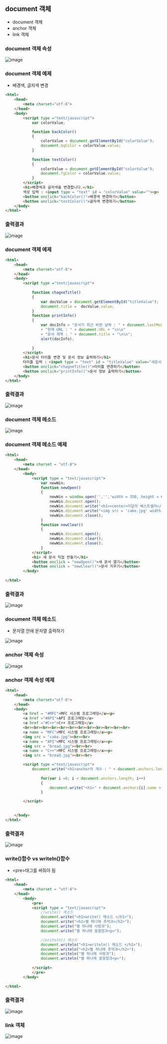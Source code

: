 ## document 객체
- document 객체
- anchor 객체
- link 객체

### document 객체 속성
![image](https://user-images.githubusercontent.com/82345970/165657231-4c2a2b07-76a2-4012-9dfa-cdfbae5acb20.png)

### document 객체 예제
- 배경색, 글자색 변경
 
```html
<html>
    <head>
        <meta charset="utf-8">
    </head>
    <body>
        <script type ="text/javascript">
            var colorValue;

            function backColor()
            {
                colorValue = document.getElementById("colorValue");
                document.bgColor = colorValue.value;
            }
            
            function textColor()
            {
                colorValue = document.getElementById("colorValue");
                document.fgColor = colorValue.value;
            }
        </script>
        <h1>배경색과 글자색을 변경합니다.</h1>
        색상 입력 : <input type = "text" id = "colorValue" value=""><p>
        <button onclick="backColor()">배경색 변경하기</button>           
        <button onclick="textColor()">글자색 변경하기</button>             
    </body>
</html>
```

### 출력결과
![image](https://user-images.githubusercontent.com/82345970/165658528-12aee5d4-094b-48d9-bd2a-3cab099cc6ef.png)

### document 객체 예제 
```html
<html>
    <head>
        <meta charset="utf-8">
    </head>
    <body>
        <script type ="text/javascript">
            
            function chagneTitle()
            {
                var docValue = document.getElementById("titleValue");
                document.title =  docValue.value;
            }
            function printInfo()
            {
                var docInfo = "문서가 최근 바뀐 날짜 : " + document.lastModified + "\n\n" 
                + "현재 URL : " + document.URL + "\n\n"      
                + "문서 제목 : " + document.title + "\n\n";   
                alert(docInfo);
                
            }
        </script>
        <h1>문서 타이틀 변경 및 문서 정보 출력하기</h1>
        타이틀 입력 : <input type = "text" id = "titleValue" value="새문서"></p>
        <button onclick="chagneTitle()">타이틀 변경하기</button>           
        <button onclick="printInfo()">문서 정보 출력하기</button>             
    </body>
</html>
```

### 출력결과
![image](https://user-images.githubusercontent.com/82345970/165661656-a31ef6ea-c367-4652-857a-f59ed81397d7.png)

### document 객체 메소드
![image](https://user-images.githubusercontent.com/82345970/165661786-025ba6c1-ee10-498b-8853-04ad1506fe3f.png)


### document 객체 메소드 예제
```html
<html>
    <head>
        <meta charset = "utf-8">
    </head>
        <body>
            <script type = "text/javascript">
                var newWin;
                function newOpen()
                {
                    newWin = window.open('','','width = 350, height = 600');
                    newWin.document.open(); 
                    newWin.document.write("<h1><center>이달의 베스트셀러</center></h1>");
                    newWin.document.write("<img src = 'cake.jpg' width = 330 height = 460>");
                    newWin.document.close();
                }
                function newClear()
                {
                    newWin.document.open();
                    newWin.document.clear();
                    newWin.document.close();
                }
            </script>
            <h1> 새 문서 직접 만들기</h1>
            <button onclick = "newOpen()">새 문서 열기</button>
            <button onclick = "newClear()">문서 지우기</button>
        </body>
    
</html>
```
### 출력결과
![image](https://user-images.githubusercontent.com/82345970/165668206-45f46d0c-ec4b-47d4-b1d0-a1ff1364ef3c.png)


### document 객체 메소드
- 문자열 안에 문자열 출력하기

![image](https://user-images.githubusercontent.com/82345970/165664959-8ba55cfd-53f2-4774-9d91-32ee16b2580b.png)

### anchor 객체 속성
![image](https://user-images.githubusercontent.com/82345970/165665237-cd055bc6-d3f1-4e99-b739-8e7f010d3218.png)

### anchor 객체 속성 예제
```html
<html>
    <head>
        <meta charset="utf-8">
    </head>
    <body>
        <a href = "#MFC">MFC 시스템 프로그래밍</a><p>
        <a href ="#API">API 프로그래밍</a>    
        <a href ="#C++">C++ 프로그래밍</a>
        <br><br><br><br><br><br><br><br><br><br><br><br>  
        <a name = "MFC">MFC 시스템 프로그래밍</a><p>
        <img src = "cake.jpg"><br><br>
        <a name = "API">MFC 시스템 프로그래밍</a><p>
        <img src = "bread.jpg"><br><br>
        <a name = "C++">MFC 시스템 프로그래밍</a><p>
        <img src = "bread.jpg"><br><br>

        <script type ="text/javascript">
            document.write("<h1>anchor의 개수 : " + document.anchors.length + "<h1><br>")
            
                for(var i =0; i < document.anchors.length; i++)
                {
                    document.write("<h1>" + document.anchors[i].name + "</h1><br>")
                }

        </script>
      
               
    </body>
</html>
```
### 출력결과
![image](https://user-images.githubusercontent.com/82345970/165668008-f46fa131-fb4e-45fa-b74d-f946b8748768.png)

### write()함수 vs writeln()함수
- \<pre>태그를 써줘야 됨

```html
<html>
    <head>
        <meta charset = "utf-8">
    </head>
        <body>
            <pre>
            <script type = "text/javascript">
                //write() 메소드
                document.write("<h1>write() 메소드 </h1>");
                document.write("<h2>별 하나에 추억과</h2>");
                document.write("별 하나에 사랑과");
                document.write("별 하나에 쓸쓸함과<p>");

                //writeln() 메소드
                document.writeln("<h1>writeln() 메소드 </h1>");
                document.writeln("<h2>별 하나에 추억과</h2>");
                document.writeln("별 하나에 사랑과");
                document.writeln("별 하나에 쓸쓸함과<p>");  
    
            </script>
            </pre>
        </body>
    
</html>
```

### 출력결과
![image](https://user-images.githubusercontent.com/82345970/165669683-903aba6f-cf48-443e-8e0d-866fc820b79e.png)

### link 객체 
![image](https://user-images.githubusercontent.com/82345970/165670069-c988e456-79e1-4e04-ac8b-55cc601f7a5f.png)
